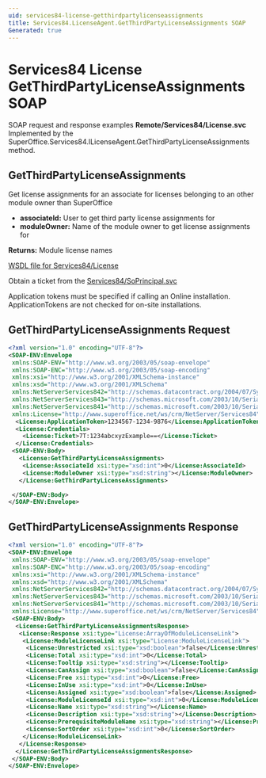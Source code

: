 ```yaml
---
uid: services84-license-getthirdpartylicenseassignments
title: Services84.LicenseAgent.GetThirdPartyLicenseAssignments SOAP
Generated: true
---
```


# Services84 License GetThirdPartyLicenseAssignments SOAP

SOAP request and response examples **Remote/Services84/License.svc**
Implemented by the <see cref="M:SuperOffice.Services84.ILicenseAgent.GetThirdPartyLicenseAssignments">SuperOffice.Services84.ILicenseAgent.GetThirdPartyLicenseAssignments</see> method.

## GetThirdPartyLicenseAssignments

Get license assignments for an associate for licenses belonging to an other module owner than SuperOffice

* **associateId:** User to get third party license assignments for
* **moduleOwner:** Name of the module owner to get license assignments for

**Returns:** Module license names


[WSDL file for Services84/License](../Services84-License.md)

Obtain a ticket from the [Services84/SoPrincipal.svc](../SoPrincipal/SoPrincipal.md)

Application tokens must be specified if calling an Online installation. ApplicationTokens are not checked for on-site installations.

## GetThirdPartyLicenseAssignments Request

```xml
<?xml version="1.0" encoding="UTF-8"?>
<SOAP-ENV:Envelope
 xmlns:SOAP-ENV="http://www.w3.org/2003/05/soap-envelope"
 xmlns:SOAP-ENC="http://www.w3.org/2003/05/soap-encoding"
 xmlns:xsi="http://www.w3.org/2001/XMLSchema-instance"
 xmlns:xsd="http://www.w3.org/2001/XMLSchema"
 xmlns:NetServerServices842="http://schemas.datacontract.org/2004/07/System.Security.Cryptography"
 xmlns:NetServerServices843="http://schemas.microsoft.com/2003/10/Serialization/Arrays"
 xmlns:NetServerServices841="http://schemas.microsoft.com/2003/10/Serialization/"
 xmlns:License="http://www.superoffice.net/ws/crm/NetServer/Services84">
  <License:ApplicationToken>1234567-1234-9876</License:ApplicationToken>
  <License:Credentials>
    <License:Ticket>7T:1234abcxyzExample==</License:Ticket>
  </License:Credentials>
 <SOAP-ENV:Body>
   <License:GetThirdPartyLicenseAssignments>
    <License:AssociateId xsi:type="xsd:int">0</License:AssociateId>
    <License:ModuleOwner xsi:type="xsd:string"></License:ModuleOwner>
   </License:GetThirdPartyLicenseAssignments>

 </SOAP-ENV:Body>
</SOAP-ENV:Envelope>

```


## GetThirdPartyLicenseAssignments Response

```xml
<?xml version="1.0" encoding="UTF-8"?>
<SOAP-ENV:Envelope
 xmlns:SOAP-ENV="http://www.w3.org/2003/05/soap-envelope"
 xmlns:SOAP-ENC="http://www.w3.org/2003/05/soap-encoding"
 xmlns:xsi="http://www.w3.org/2001/XMLSchema-instance"
 xmlns:xsd="http://www.w3.org/2001/XMLSchema"
 xmlns:NetServerServices842="http://schemas.datacontract.org/2004/07/System.Security.Cryptography"
 xmlns:NetServerServices843="http://schemas.microsoft.com/2003/10/Serialization/Arrays"
 xmlns:NetServerServices841="http://schemas.microsoft.com/2003/10/Serialization/"
 xmlns:License="http://www.superoffice.net/ws/crm/NetServer/Services84">
 <SOAP-ENV:Body>
  <License:GetThirdPartyLicenseAssignmentsResponse>
   <License:Response xsi:type="License:ArrayOfModuleLicenseLink">
    <License:ModuleLicenseLink xsi:type="License:ModuleLicenseLink">
     <License:Unrestricted xsi:type="xsd:boolean">false</License:Unrestricted>
     <License:Total xsi:type="xsd:int">0</License:Total>
     <License:Tooltip xsi:type="xsd:string"></License:Tooltip>
     <License:CanAssign xsi:type="xsd:boolean">false</License:CanAssign>
     <License:Free xsi:type="xsd:int">0</License:Free>
     <License:InUse xsi:type="xsd:int">0</License:InUse>
     <License:Assigned xsi:type="xsd:boolean">false</License:Assigned>
     <License:ModuleLicenseId xsi:type="xsd:int">0</License:ModuleLicenseId>
     <License:Name xsi:type="xsd:string"></License:Name>
     <License:Description xsi:type="xsd:string"></License:Description>
     <License:PrerequisiteModuleName xsi:type="xsd:string"></License:PrerequisiteModuleName>
     <License:SortOrder xsi:type="xsd:int">0</License:SortOrder>
    </License:ModuleLicenseLink>
   </License:Response>
  </License:GetThirdPartyLicenseAssignmentsResponse>
 </SOAP-ENV:Body>
</SOAP-ENV:Envelope>

```

